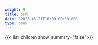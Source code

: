 ```yaml
---
weight: 9
title: 分析
date: '2023-06-21T16:00:00+08:00'
type: book
---
```


{{< list_children show_summary="false">}}
